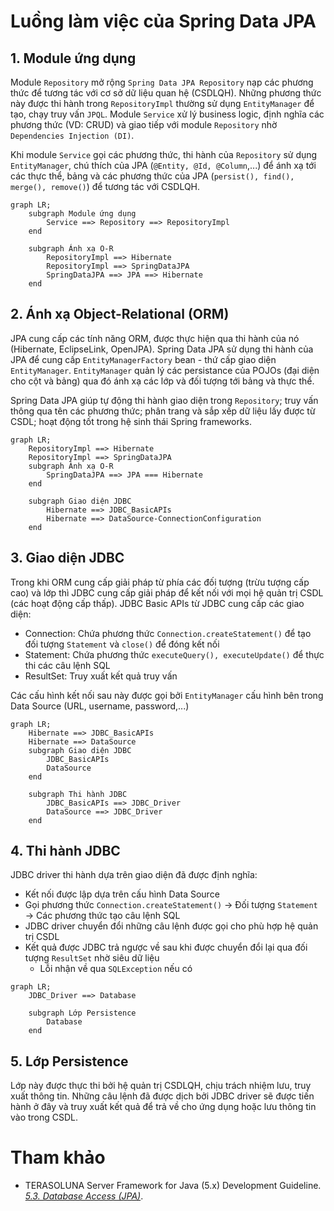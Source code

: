 # Luồng làm việc của Spring Data JPA

## 1. Module ứng dụng

Module `Repository` mở rộng `Spring Data JPA Repository` nạp các phương thức để tương tác với cơ sở dữ liệu quan hệ (CSDLQH). Những phương thức này được thi hành trong `RepositoryImpl` thường sử dụng `EntityManager` để tạo, chạy truy vấn `JPQL`. Module `Service` xử lý business logic, định nghĩa các phương thức (VD: CRUD) và giao tiếp với module `Repository` nhờ `Dependencies Injection (DI)`. 

Khi module `Service` gọi các phương thức, thi hành của `Repository` sử dụng `EntityManager`, chú thích của JPA (`@Entity, @Id, @Column`,...) để ánh xạ tới các thực thể, bảng và các phương thức của JPA (`persist(), find(), merge(), remove()`) để tương tác với CSDLQH.

```mermaid
graph LR;
    subgraph Module ứng dụng
        Service ==> Repository ==> RepositoryImpl
    end

    subgraph Ánh xạ O-R
        RepositoryImpl ==> Hibernate
        RepositoryImpl ==> SpringDataJPA
        SpringDataJPA ==> JPA ==> Hibernate
    end
```

## 2. Ánh xạ Object-Relational (ORM)

JPA cung cấp các tính năng ORM, được thực hiện qua thi hành của nó (Hibernate, EclipseLink, OpenJPA). Spring Data JPA sử dụng thi hành của JPA để cung cấp `EntityManagerFactory` bean - thứ cấp giao diện `EntityManager`. `EntityManager` quản lý các persistance của POJOs (đại diện cho cột và bảng) qua đó ánh xạ các lớp và đối tượng tới bảng và thực thể.

Spring Data JPA giúp tự động thi hành giao diện trong `Repository`; truy vấn thông qua tên các phương thức; phân trang và sắp xếp dữ liệu lấy được từ CSDL; hoạt động tốt trong hệ sinh thái Spring frameworks.

```mermaid
graph LR;    
    RepositoryImpl ==> Hibernate
    RepositoryImpl ==> SpringDataJPA
    subgraph Ánh xạ O-R
        SpringDataJPA ==> JPA === Hibernate
    end

    subgraph Giao diện JDBC
        Hibernate ==> JDBC_BasicAPIs
        Hibernate ==> DataSource-ConnectionConfiguration
    end
```

## 3. Giao diện JDBC

Trong khi ORM cung cấp giải pháp từ phía các đối tượng (trừu tượng cấp cao) và lớp thì JDBC cung cấp giải pháp để kết nối với mọi hệ quản trị CSDL (các hoạt động cấp thấp). JDBC Basic APIs từ JDBC cung cấp các giao diện: 

- Connection: Chứa phương thức `Connection.createStatement()` để tạo đối tượng `Statement` và `close()` để đóng kết nối
- Statement: Chứa phương thức `executeQuery(), executeUpdate()` để thực thi các câu lệnh SQL
- ResultSet: Truy xuất kết quả truy vấn

Các cấu hình kết nối sau này được gọi bởi `EntityManager` cấu hình bên trong Data Source (URL, username, password,...)

```mermaid
graph LR;
    Hibernate ==> JDBC_BasicAPIs
    Hibernate ==> DataSource
    subgraph Giao diện JDBC
        JDBC_BasicAPIs
        DataSource
    end

    subgraph Thi hành JDBC
        JDBC_BasicAPIs ==> JDBC_Driver
        DataSource ==> JDBC_Driver
    end
```

## 4. Thi hành JDBC

JDBC driver thi hành dựa trên giao diện đã được định nghĩa:

- Kết nối được lập dựa trên cấu hình Data Source
- Gọi phương thức `Connection.createStatement()` $\rightarrow$ Đối tượng `Statement` $\rightarrow$ Các phương thức tạo câu lệnh SQL
- JDBC driver chuyển đổi những câu lệnh được gọi cho phù hợp hệ quản trị CSDL
- Kết quả được JDBC trả ngược về sau khi được chuyển đổi lại qua đối tượng `ResultSet` nhờ siêu dữ liệu
    - Lỗi nhận về qua `SQLException` nếu có

```mermaid
graph LR;
    JDBC_Driver ==> Database
    
    subgraph Lớp Persistence
        Database
    end
```

## 5. Lớp Persistence

Lớp này được thực thi bởi hệ quản trị CSDLQH, chịu trách nhiệm lưu, truy xuất thông tin. Những câu lệnh đã được dịch bởi JDBC driver sẽ được tiến hành ở đây và truy xuất kết quả để trả về cho ứng dụng hoặc lưu thông tin vào trong CSDL.

# Tham khảo

- TERASOLUNA Server Framework for Java (5.x) Development Guideline. [*5.3. Database Access (JPA)*](https://terasolunaorg.github.io/guideline/5.1.1.RELEASE/en/ArchitectureInDetail/DataAccessJpa.html).

